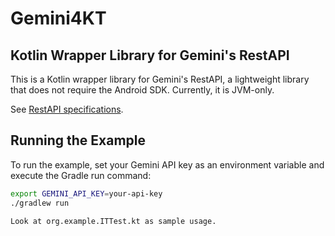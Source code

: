 # Gemini4KT

## Kotlin Wrapper Library for Gemini's RestAPI

This is a Kotlin wrapper library for Gemini's RestAPI, a lightweight library that does not require the Android SDK. Currently, it is JVM-only.

See [RestAPI specifications](https://ai.google.dev/tutorials/rest_quickstart?hl=en).

## Running the Example

To run the example, set your Gemini API key as an environment variable and execute the Gradle run command:

```bash
export GEMINI_API_KEY=your-api-key
./gradlew run

Look at org.example.ITTest.kt as sample usage.